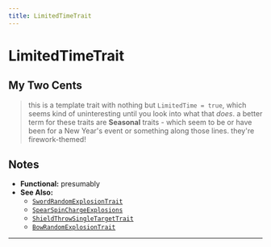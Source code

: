 ```yaml
---
title: LimitedTimeTrait
---
```

<!-- end front matter -->
# LimitedTimeTrait 

## My Two Cents
> this is a template trait with nothing but `LimitedTime = true`, which seems kind of uninteresting until you look into what that *does*. a better term for these traits are **Seasonal** traits - which seem to be or have been for a New Year's event or something along those lines. they're firework-themed!

## Notes
* **Functional:** presumably
* **See Also:**
	* [`SwordRandomExplosionTrait`](SwordRandomExplosionTrait.md)
	* [`SpearSpinChargeExplosions`](SpearSpinChargeExplosions.md)
	* [`ShieldThrowSingleTargetTrait`](ShieldThrowSingleTargetTrait.md)
	* [`BowRandomExplosionTrait`](BowRandomExplosionTrait.md)

---